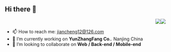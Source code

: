 ## Hi there 👋
<img src='https://img.shields.io/badge/version-v0.9-informational' style='float:right' />&nbsp;<img src='https://img.shields.io/appveyor/build/gruntjs/grunt' style='float:right' />

- 📫 How to reach me: jiancheng12@126.com
- 🔭 I’m currently working on **YunZhangFang Co.**. Nanjing China
- 👯 I’m looking to collaborate on **Web / Back-end / Mobile-end**
